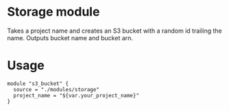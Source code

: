 # Storage module
Takes a project name and creates an S3 bucket with a random id trailing the name.
Outputs bucket name and bucket arn.

# Usage
    module "s3_bucket" {
      source = "./modules/storage"
      project_name = "${var.your_project_name}"
    }